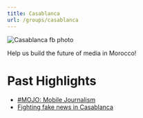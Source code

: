 ```yaml
---
title: Casablanca
url: /groups/casablanca
---
```


![Casablanca fb photo]([https://upload.wikimedia.org/wikipedia/commons/e/e1/Casablanca_aerial_photograph_1.jpg](https://scontent-atl3-2.xx.fbcdn.net/v/t31.18172-8/22528662_1566901606681559_6379852919118464012_o.jpg?stp=dst-jpg_s960x960&_nc_cat=105&cb=99be929b-3346023f&ccb=1-7&_nc_sid=340051&_nc_ohc=i97t9OaKncYAX8Jq2b8&_nc_ht=scontent-atl3-2.xx&oh=00_AfB_kYOf-d9IsjiVKiRqQGcggY2LZBVrTeOjtR9MPm3glA&oe=64D55C9C))

Help us build the future of media in Morocco!

# Past Highlights

* [#MOJO: Mobile Journalism](https://www.youtube.com/watch?v=GKj-8nHbO_s&ab_channel=FadwaKAMAL)
* [Fighting fake news in Casablanca](https://medium.com/hacks-hackers-africa/hacks-hackers-casablanca-the-truth-about-fake-news-956adc6433d7)
